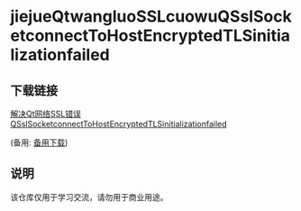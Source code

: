 # jiejueQtwangluoSSLcuowuQSslSocketconnectToHostEncryptedTLSinitializationfailed

## 下载链接
[解决Qt网络SSL错误QSslSocketconnectToHostEncryptedTLSinitializationfailed](https://pan.quark.cn/s/4c607dea5d06) 

(备用: [备用下载](https://pan.baidu.com/s/1jQ3uxwNWXB98WsvrYyoqqA?pwd=1234))

## 说明

该仓库仅用于学习交流，请勿用于商业用途。
